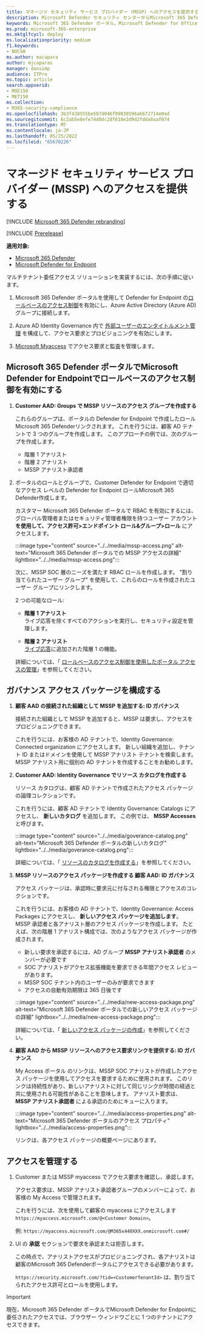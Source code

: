 ```yaml
---
title: マネージド セキュリティ サービス プロバイダー (MSSP) へのアクセスを提供する
description: Microsoft Defender セキュリティ センターからMicrosoft 365 Defender ポータルへの変更について説明します
keywords: Microsoft 365 Defender ポータル、Microsoft Defender for Office 365、Microsoft Defender for Endpoint、MDO、MDE、ガラスの単一ウィンドウ、コンバージド ポータル、セキュリティ ポータル、Defender セキュリティ ポータルの概要
ms.prod: microsoft-365-enterprise
ms.mktglfcycl: deploy
ms.localizationpriority: medium
f1.keywords:
- NOCSH
ms.author: macapara
author: mjcaparas
manager: dansimp
audience: ITPro
ms.topic: article
search.appverid:
- MOE150
- MET150
ms.collection:
- M365-security-compliance
ms.openlocfilehash: 3b3f438555be507d046f99838596a6672714e0ad
ms.sourcegitcommit: 6c2ab5e8efe74d0dc2df610e2d9d2fdda8aaf074
ms.translationtype: MT
ms.contentlocale: ja-JP
ms.lasthandoff: 05/25/2022
ms.locfileid: "65670226"
---
```

# <a name="provide-managed-security-service-provider-mssp-access"></a>マネージド セキュリティ サービス プロバイダー (MSSP) へのアクセスを提供する 

[!INCLUDE [Microsoft 365 Defender rebranding](../includes/microsoft-defender.md)]

[!INCLUDE [Prerelease](../includes/prerelease.md)]

**適用対象:**

- [Microsoft 365 Defender](microsoft-365-defender.md)
- [Microsoft Defender for Endpoint](https://go.microsoft.com/fwlink/p/?linkid=2154037)

マルチテナント委任アクセス ソリューションを実装するには、次の手順に従います。

1. Microsoft 365 Defender ポータルを使用して Defender for Endpoint の[ロールベースのアクセス制御](/microsoft-365/security/defender-endpoint/rbac)を有効にし、Azure Active Directory (Azure AD) グループに接続します。

2. Azure AD Identity Governance 内で [外部ユーザーのエンタイトルメント管理](/azure/active-directory/governance/entitlement-management-external-users) を構成して、アクセス要求とプロビジョニングを有効にします。

3. [Microsoft Myaccess](/azure/active-directory/governance/entitlement-management-request-approve) でアクセス要求と監査を管理します。

## <a name="enable-role-based-access-controls-in-microsoft-defender-for-endpoint-in-microsoft-365-defender-portal"></a>Microsoft 365 Defender ポータルでMicrosoft Defender for Endpointでロールベースのアクセス制御を有効にする

1. **Customer AAD: Groups で MSSP リソースのアクセス グループを作成する**

    これらのグループは、ポータルの Defender for Endpoint で作成したロールMicrosoft 365 Defenderリンクされます。 これを行うには、顧客 AD テナントで 3 つのグループを作成します。 このアプローチの例では、次のグループを作成します。

    - 階層 1 アナリスト
    - 階層 2 アナリスト
    - MSSP アナリスト承認者  

2. ポータルのロールとグループで、Customer Defender for Endpoint で適切なアクセス レベルの Defender for Endpoint ロールMicrosoft 365 Defender作成します。

    カスタマー Microsoft 365 Defender ポータルで RBAC を有効にするには、グローバル管理者またはセキュリティ管理者権限を持つユーザー アカウント **を使用して、アクセス許可>エンドポイント ロール&グループ>ロール** にアクセスします。

    :::image type="content" source="../../media/mssp-access.png" alt-text="Microsoft 365 Defender ポータルでの MSSP アクセスの詳細" lightbox="../../media/mssp-access.png":::

    次に、MSSP SOC 層のニーズを満たす RBAC ロールを作成します。 "割り当てられたユーザー グループ" を使用して、これらのロールを作成されたユーザー グループにリンクします。

    2 つの可能なロール:

    - **階層 1 アナリスト** <br>
      ライブ応答を除くすべてのアクションを実行し、セキュリティ設定を管理します。

    - **階層 2 アナリスト** <br>
      [ライブ応答](/microsoft-365/security/defender-endpoint/live-response)に追加された階層 1 の機能。

    詳細については、「 [ロールベースのアクセス制御を使用したポータル アクセスの管理](/microsoft-365/security/defender-endpoint/rbac)」を参照してください。

## <a name="configure-governance-access-packages"></a>ガバナンス アクセス パッケージを構成する

1. **顧客 AAD の接続された組織として MSSP を追加する: ID ガバナンス**

    接続された組織として MSSP を追加すると、MSSP は要求し、アクセスをプロビジョニングできます。 

    これを行うには、お客様の AD テナントで、Identity Governance: Connected organization にアクセスします。 新しい組織を追加し、テナント ID またはドメインを使用して MSSP アナリスト テナントを検索します。 MSSP アナリスト用に個別の AD テナントを作成することをお勧めします。

2. **Customer AAD: Identity Governance でリソース カタログを作成する**

    リソース カタログは、顧客 AD テナントで作成されたアクセス パッケージの論理コレクションです。

    これを行うには、顧客 AD テナントで Identity Governance: Catalogs にアクセスし、 **新しいカタログ** を追加します。 この例では、 **MSSP Accesses** と呼びます。

    :::image type="content" source="../../media/goverance-catalog.png" alt-text="Microsoft 365 Defender ポータルの新しいカタログ" lightbox="../../media/goverance-catalog.png":::


    詳細については、「 [リソースのカタログを作成する](/azure/active-directory/governance/entitlement-management-catalog-create)」を参照してください。

3. **MSSP リソースのアクセス パッケージを作成する 顧客 AAD: ID ガバナンス**

    アクセス パッケージは、承認時に要求元に付与される権限とアクセスのコレクションです。 

    これを行うには、お客様の AD テナントで、Identity Governance: Access Packages にアクセスし、 **新しいアクセス パッケージを追加します**。 MSSP 承認者と各アナリスト層のアクセス パッケージを作成します。 たとえば、次の階層 1 アナリスト構成では、次のようなアクセス パッケージが作成されます。

    - 新しい要求を承認するには、AD グループ **MSSP アナリスト承認者** のメンバーが必要です
    - SOC アナリストがアクセス拡張機能を要求できる年間アクセス レビューがあります。
    - MSSP SOC テナント内のユーザーのみが要求できます
    - アクセスの自動有効期限は 365 日後です

    :::image type="content" source="../../media/new-access-package.png" alt-text="Microsoft 365 Defender ポータルでの新しいアクセス パッケージの詳細" lightbox="../../media/new-access-package.png":::

    詳細については、「 [新しいアクセス パッケージの作成](/azure/active-directory/governance/entitlement-management-access-package-create)」を参照してください。

4. **顧客 AAD から MSSP リソースへのアクセス要求リンクを提供する: ID ガバナンス**

    My Access ポータル のリンクは、MSSP SOC アナリストが作成したアクセス パッケージを使用してアクセスを要求するために使用されます。 このリンクは持続性があり、新しいアナリストに対して同じリンクが時間の経過と共に使用される可能性があることを意味します。 アナリスト要求は、 **MSSP アナリスト承認者** による承認のためにキューに入ります。

    :::image type="content" source="../../media/access-properties.png" alt-text="Microsoft 365 Defender ポータルのアクセス プロパティ" lightbox="../../media/access-properties.png":::

    リンクは、各アクセス パッケージの概要ページにあります。

## <a name="manage-access"></a>アクセスを管理する

1. Customer または MSSP myaccess でアクセス要求を確認し、承認します。

    アクセス要求は、MSSP アナリスト承認者グループのメンバーによって、お客様の My Access で管理されます。

    これを行うには、次を使用して顧客の myaccess にアクセスします `https://myaccess.microsoft.com/@<Customer Domain>`。

    例: `https://myaccess.microsoft.com/@M365x440XXX.onmicrosoft.com#/`

2. UI の **承認** セクションで要求を承認または拒否します。

     この時点で、アナリストアクセスがプロビジョニングされ、各アナリストは顧客のMicrosoft 365 Defenderポータルにアクセスできる必要があります。

    `https://security.microsoft.com/?tid=<CustomerTenantId>` は、割り当てられたアクセス許可とロールを使用します。

> [!IMPORTANT]
> 現在、Microsoft 365 Defender ポータルでMicrosoft Defender for Endpointに委任されたアクセスでは、ブラウザー ウィンドウごとに 1 つのテナントにアクセスできます。
